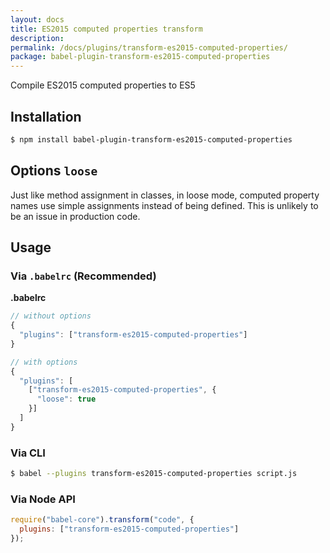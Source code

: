 ```yaml
---
layout: docs
title: ES2015 computed properties transform
description:
permalink: /docs/plugins/transform-es2015-computed-properties/
package: babel-plugin-transform-es2015-computed-properties
---
```


Compile ES2015 computed properties to ES5

## Installation

```sh
$ npm install babel-plugin-transform-es2015-computed-properties
```

## Options `loose`

Just like method assignment in classes, in loose mode, computed property names
use simple assignments instead of being defined. This is unlikely to be an issue
in production code.

## Usage

### Via `.babelrc` (Recommended)

**.babelrc**

```js
// without options
{
  "plugins": ["transform-es2015-computed-properties"]
}

// with options
{
  "plugins": [
    ["transform-es2015-computed-properties", {
      "loose": true
    }]
  ]
}
```

### Via CLI

```sh
$ babel --plugins transform-es2015-computed-properties script.js
```

### Via Node API

```javascript
require("babel-core").transform("code", {
  plugins: ["transform-es2015-computed-properties"]
});
```
